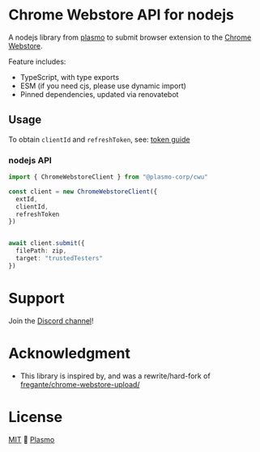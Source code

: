 # Chrome Webstore API for nodejs

A nodejs library from [plasmo](https://www.plasmo.com/) to submit browser extension to the [Chrome Webstore](https://chrome.google.com/webstore/category/extensions/).

Feature includes:

- TypeScript, with type exports
- ESM (if you need cjs, please use dynamic import)
- Pinned dependencies, updated via renovatebot

## Usage

To obtain `clientId` and `refreshToken`, see: [token guide](https://github.com/plasmo-corp/chrome-webstore-api/blob/main/token.md)

### nodejs API

```ts
import { ChromeWebstoreClient } from "@plasmo-corp/cwu"

const client = new ChromeWebstoreClient({
  extId,
  clientId,
  refreshToken
})


await client.submit({
  filePath: zip,
  target: "trustedTesters"
})
```

# Support

Join the [Discord channel](https://discord.browser.market)!

# Acknowledgment

- This library is inspired by, and was a rewrite/hard-fork of [fregante/chrome-webstore-upload/](https://github.com/fregante/chrome-webstore-upload/)

# License

[MIT](./license) 🚀 [Plasmo](https://plasmo.com)

